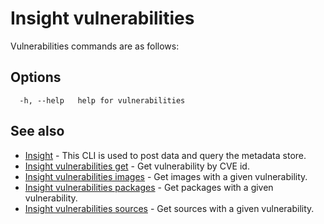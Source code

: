 # Insight vulnerabilities

Vulnerabilities commands are as follows:

## <a id='options'></a>Options

```
  -h, --help   help for vulnerabilities
```

## <a id='see-also'></a>See also

* [Insight](insight.md)	 - This CLI is used to post data and query the metadata store.
* [Insight vulnerabilities get](insight-vulnerabilities-get.md)	 - Get vulnerability by CVE id.
* [Insight vulnerabilities images](insight-vulnerabilities-images.md)	 - Get images with a given vulnerability.
* [Insight vulnerabilities packages](insight-vulnerabilities-packages.md)	 - Get packages with a given vulnerability.
* [Insight vulnerabilities sources](insight-vulnerabilities-sources.md)	 - Get sources with a given vulnerability.
